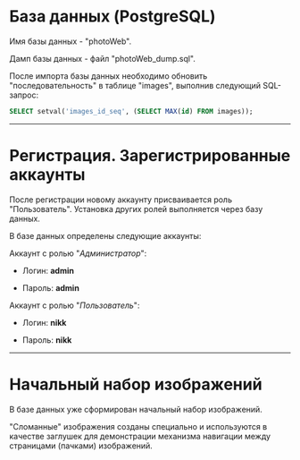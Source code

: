 # База данных (PostgreSQL)
Имя базы данных - "photoWeb".

Дамп базы данных - файл "photoWeb_dump.sql".

После импорта базы данных необходимо обновить "последовательность" в таблице "images", выполнив следующий SQL-запрос:

```SQL
SELECT setval('images_id_seq', (SELECT MAX(id) FROM images));
```
______
# Регистрация. Зарегистрированные аккаунты
После регистрации новому аккаунту присваивается роль "Пользователь". Установка других ролей выполняется через базу данных.

В базе данных определены следующие аккаунты:

Аккаунт с ролью "_Администратор_":

+ Логин: __admin__

+ Пароль: __admin__


Аккаунт с ролью "_Пользователь_":

+ Логин: __nikk__

+ Пароль: __nikk__
______
# Начальный набор изображений
В базе данных уже сформирован начальный набор изображений. 

"Сломанные" изображения созданы специально и используются в качестве заглушек для демонстрации механизма навигации между страницами (пачками) изображений. 
